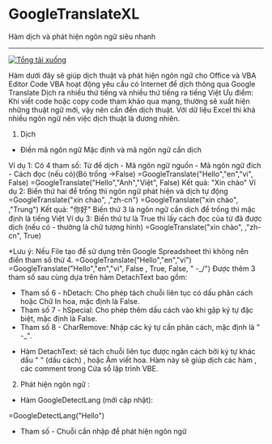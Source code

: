 # GoogleTranslateXL
 Hàm dịch và phát hiện ngôn ngữ siêu nhanh

-------------------------------------------------------------------------
[![Tổng tải xuống](https://img.shields.io/github/downloads/SanbiVN/GoogleTranslateXL/total.svg)]()

Hàm dưới đây sẽ giúp dịch thuật và phát hiện ngôn ngữ cho Office và VBA Editor
Code VBA hoạt động yêu cầu có Internet để dịch thông qua Google Translate​
Dịch ra nhiều thứ tiếng và nhiều thứ tiếng ra tiếng Việt​
Ưu điểm: Khi viết code hoặc copy code tham khảo qua mạng, thường sẽ xuất hiện những thuật ngữ mới, vậy nên cần đến dịch thuật.
Với dữ liệu Excel thì khá nhiều ngôn ngữ nên việc dịch thuật là đương nhiên.


1. Dịch
- Điền mã ngôn ngữ Mặc định và mã ngôn ngữ cần dịch

Ví dụ 1: Có 4 tham số: Từ để dịch - Mã ngôn ngữ nguồn - Mã ngôn ngữ đích - Cách đọc (nếu có)(Bỏ trống ->False)
=GoogleTranslate("Hello","en","vi", False)
=GoogleTranslate("Hello","Anh","Việt", False)
Kết quả: "Xin chào"
Ví dụ 2: Biến thứ hai để trống thì ngôn ngữ phát hiện và dịch tự động
=GoogleTranslate("xin chào", ,"zh-cn")
=GoogleTranslate("xin chào", ,"Trung")
Kết quả: "你好"
Biến thứ 3 là ngôn ngữ cần dịch để trống thì mặc định là tiếng Việt
Ví dụ 3: Biến thứ tư là True thì lấy cách đọc của từ đã được dịch (nếu có - thường là chữ tượng hình)
 =GoogleTranslate("xin chào", ,"zh-cn", True)

*Lưu ý: Nếu File tạo để sử dụng trên Google Spreadsheet thì không nên điền tham số thứ 4.
 =GoogleTranslate("Hello","en","vi")
 =GoogleTranslate("Hello","en","vi", False , True, False, " -_/")
Được thêm 3 tham số sau cùng dựa trên hàm DetachText bao gồm:

+ Tham số 6 - hDetach: Cho phép tách chuỗi liên tục có dấu phân cách hoặc Chữ In hoa, mặc định là False.
+ Tham số 7 - hSpecial: Cho phép thêm dấu cách vào khi gặp ký tự đặc biệt, mặc định là False.
+ Tham số 8 - CharRemove: Nhập các ký tự cần phân cách, mặc định là " -_".

- Hàm DetachText: sẽ tách chuỗi liên tục được ngăn cách bởi ký tự khác dấu " " (dấu cách) , hoặc Âm viết hoa.
Hàm này sẽ giúp dịch các hàm , các comment trong Cửa sổ lập trình VBE.

2. Phát hiện ngôn ngữ :

- Hàm GoogleDetectLang (mới cập nhật):

=GoogleDetectLang("Hello")
+ Tham số - Chuỗi cần nhập để phát hiện ngôn ngữ
